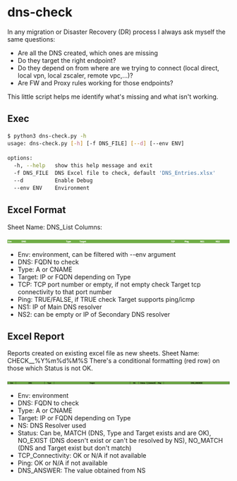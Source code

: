 # dns-check

In any migration or Disaster Recovery (DR) process I always ask myself the same questions:

- Are all the DNS created, which ones are missing
- Do they target the right endpoint?
- Do they depend on from where are we trying to connect (local direct, local vpn, local zscaler, remote vpc,...)?
- Are FW and Proxy rules working for those endpoints?

This little script helps me identify what's missing and what isn't working.

## Exec

```bash
$ python3 dns-check.py -h
usage: dns-check.py [-h] [-f DNS_FILE] [--d] [--env ENV]

options:
  -h, --help   show this help message and exit
  -f DNS_FILE  DNS Excel file to check, default 'DNS_Entries.xlsx'
  --d          Enable Debug
  --env ENV    Environment
```

## Excel Format

Sheet Name: DNS_List
Columns:

![img_3.png](img_3.png)

- Env: environment, can be filtered with --env argument
- DNS: FQDN to check
- Type: A or CNAME
- Target: IP or FQDN depending on Type
- TCP: TCP port number or empty, if not empty check Target tcp connectivity to that port number
- Ping: TRUE/FALSE, if TRUE check Target supports ping/icmp 
- NS1: IP of Main DNS resolver
- NS2: can be empty or IP of Secondary DNS resolver

## Excel Report

Reports created on existing excel file as new sheets.
Sheet Name: CHECK_<env>_%Y%m%d%M%S
There's a conditional formatting (red row) on those which Status is not OK. 

![img_4.png](img_4.png)

- Env: environment
- DNS: FQDN to check
- Type: A or CNAME
- Target: IP or FQDN depending on Type
- NS: DNS Resolver used
- Status: Can be, MATCH (DNS, Type and Target exists and are OK), NO_EXIST (DNS doesn't exist or can't be resolved by NS), NO_MATCH (DNS and Target exist but don't match)
- TCP_Connectivity: OK or N/A if not available
- Ping: OK or N/A if not available
- DNS_ANSWER: The value obtained from NS
